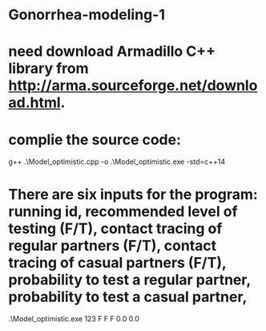 # Gonorrhea-modeling-1
# need download Armadillo C++ library from http://arma.sourceforge.net/download.html.
# 
# complie the source code:
g++ .\Model_optimistic.cpp -o .\Model_optimistic.exe -std=c++14
# There are six inputs for the program: running id, recommended level of testing (F/T), contact tracing of regular partners (F/T), contact tracing of casual partners (F/T), probability to test a regular partner, probability to test a casual partner, 
.\Model_optimistic.exe 123 F F F 0.0 0.0

